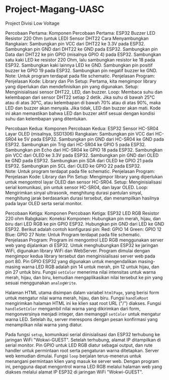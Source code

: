 # Project-Magang-UASC
Project Divisi Low Voltage

Percobaan Pertama:
Komponen Percobaan Pertama:
ESP32
Buzzer
LED
Resistor 220 Ohm (untuk LED)
Sensor DHT22
Cara Menyambungkan Rangkaian:
Sambungkan pin VCC dari DHT22 ke 3.3V pada ESP32.
Sambungkan pin GND dari DHT22 ke GND pada ESP32.
Sambungkan pin Data dari DHT22 ke pin GPIO (misalnya GPIO 4) pada ESP32.
Sambungkan satu kaki LED ke resistor 220 Ohm, lalu sambungkan resistor ke  18 pada ESP32.
Sambungkan kaki lainnya LED ke GND.
Sambungkan pin positif buzzer ke GPIO 19 pada ESP32.
Sambungkan pin negatif buzzer ke GND.
Note:
Untuk program terdapat pada file schematic.
Penjelasan Program:
Penjelasan Kode: Library dan Pin Setup: Pertama, kita mengimpor library yang diperlukan dan mendefinisikan pin yang digunakan. Setup: Menginisialisasi sensor DHT22, LED, dan buzzer. Loop: Membaca suhu dan kelembapan dari sensor DHT22 setiap 2 detik. Jika suhu di bawah 25°C atau di atas 30°C, atau kelembapan di bawah 70% atau di atas 90%, maka LED dan buzzer akan menyala. Jika tidak, LED dan buzzer akan mati. Kode ini akan memastikan bahwa LED dan buzzer aktif sesuai dengan kondisi suhu dan kelembapan yang ditentukan.

Percobaan Kedua:
Komponen Percobaan Kedua:
ESP32
Sensor HC-SR04
Layar OLED (misalnya, SSD1306)
Rangkaian:
Sambungkan pin VCC dari HC-SR04 ke 5V pada ESP32.
Sambungkan pin GND dari HC-SR04 ke GND pada ESP32.
Sambungkan pin Trig dari HC-SR04 ke GPIO  5 pada ESP32.
Sambungkan pin Echo dari HC-SR04 ke GPIO 18 pada ESP32.
Sambungkan pin VCC dari OLED ke 3.3V pada ESP32.
Sambungkan pin GND dari OLED ke GND pada ESP32.
Sambungkan pin SDA dari OLED ke GPIO 21 pada ESP32.
Sambungkan pin SCL dari OLED ke GPIO 22 pada ESP32.\
Note:
Untuk program terdapat pada file schematic.
Penjelasan Program:
Penjelasan Kode: Library dan Pin Setup: Mengimpor library yang diperlukan untuk mengontrol layar OLED dan sensor HC-SR04. Setup: Menginisialisasi serial komunikasi, pin untuk sensor HC-SR04, dan layar OLED. Loop: Mengirimkan sinyal ultrasonik, menghitung durasi pantulan sinyal, menghitung jarak berdasarkan durasi tersebut, dan menampilkan hasilnya pada layar OLED serta serial monitor.

Percobaan Ketiga:
Komponen Percobaan Ketiga:
ESP32
LED RGB
Resistor 220 ohm
Rabgkaian:
Koneksi Komponen:
Hubungkan pin merah, hijau, dan biru dari LED RGB ke pin GPIO ESP32.
Hubungkan pin GND dari LED ke GND ESP32.
Berikut adalah contoh konfigurasi pin:
Red: GPIO 14
Green: GPIO 12
Blue: GPIO 27
Note:
Untuk Program terdapat pada file schematic.
Penjelasan Program:
Program ini mengontrol LED RGB menggunakan server web yang dijalankan di ESP32. Untuk menghubungkan ESP32 ke jaringan WiFi, digunakan library WiFi dan WebServer. Program dimulai dengan mengimpor kedua library tersebut dan menginisialisasi server web pada port 80. Pin GPIO ESP32 yang digunakan untuk mengendalikan masing-masing warna LED RGB adalah pin 14 untuk merah, pin 12 untuk hijau, dan pin 27 untuk biru. Fungsi `setColor` menerima nilai intensitas untuk warna merah, hijau, dan biru, kemudian mengaplikasikan nilai tersebut ke pin yang sesuai menggunakan `analogWrite`.

Halaman HTML utama disimpan dalam variabel `htmlPage`, yang berisi form untuk mengatur nilai warna merah, hijau, dan biru. Fungsi `handleRoot` mengirimkan halaman HTML ini ke klien saat root URL ("/") diakses. Fungsi `handleSetColor` mengambil nilai warna yang dikirimkan dari form, mengonversinya menjadi integer, dan memanggil `setColor` untuk mengatur warna LED. Setelah itu, server merespons dengan pesan konfirmasi yang menampilkan nilai warna yang diatur. 

Pada fungsi `setup`, komunikasi serial diinisialisasi dan ESP32 terhubung ke jaringan WiFi "Wokwi-GUEST". Setelah terhubung, alamat IP ditampilkan di serial monitor. Pin GPIO untuk LED RGB diatur sebagai output, dan rute handler untuk permintaan root serta pengaturan warna ditetapkan. Server web kemudian dimulai. Fungsi `loop` berjalan terus-menerus untuk menangani permintaan klien yang masuk ke server web. Dengan program ini, pengguna dapat mengontrol warna LED RGB melalui halaman web yang diakses melalui alamat IP ESP32 di jaringan WiFi "Wokwi-GUEST".


